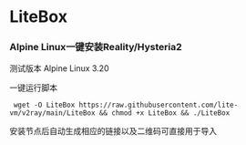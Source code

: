 # LiteBox
### Alpine Linux一键安装Reality/Hysteria2

测试版本 Alpine Linux 3.20

一键运行脚本
```
 wget -O LiteBox https://raw.githubusercontent.com/lite-vm/v2ray/main/LiteBox && chmod +x LiteBox && ./LiteBox 
```
安装节点后自动生成相应的链接以及二维码可直接用于导入

